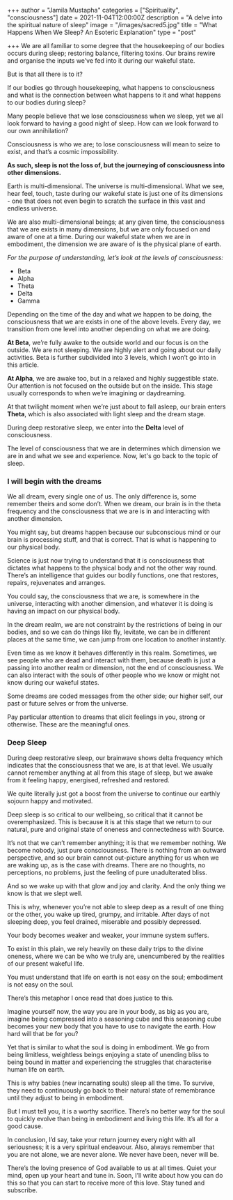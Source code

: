 +++
author = "Jamila Mustapha"
categories = ["Spirituality", "consciousness"]
date = 2021-11-04T12:00:00Z
description = "A delve into the spiritual nature of sleep"
image = "/images/sacred5.jpg"
title = "What Happens When We Sleep? An Esoteric Explanation"
type = "post"

+++
We are all familiar to some degree that the housekeeping of our bodies occurs during sleep; restoring balance, filtering toxins. Our brains rewire and organise the inputs we’ve fed into it during our wakeful state.

But is that all there is to it?

If our bodies go through housekeeping, what happens to consciousness and what is the connection between what happens to it and what happens to our bodies during sleep?

Many people believe that we lose consciousness when we sleep, yet we all look forward to having a good night of sleep. How can we look forward to our own annihilation?

Consciousness is who we are; to lose consciousness will mean to seize to exist, and that’s a cosmic impossibility.

**As such, sleep is not the loss of, but the journeying of consciousness into other dimensions.**

Earth is multi-dimensional. The universe is multi-dimensional. What we see, hear feel, touch, taste during our wakeful state is just one of its dimensions - one that does not even begin to scratch the surface in this vast and endless universe.

We are also multi-dimensional beings; at any given time, the consciousness that we are exists in many dimensions, but we are only focused on and aware of one at a time. During our wakeful state when we are in embodiment, the dimension we are aware of is the physical plane of earth.

_For the purpose of understanding, let’s look at the levels of consciousness:_

* Beta
* Alpha
* Theta
* Delta
* Gamma

Depending on the time of the day and what we happen to be doing, the consciousness that we are exists in one of the above levels. Every day, we transition from one level into another depending on what we are doing.

**At Beta**, we’re fully awake to the outside world and our focus is on the outside. We are not sleeping. We are highly alert and going about our daily activities. Beta is further subdivided into 3 levels, which I won’t go into in this article.

**At Alpha**, we are awake too, but in a relaxed and highly suggestible state. Our attention is not focused on the outside but on the inside. This stage usually corresponds to when we’re imagining or daydreaming.

At that twilight moment when we’re just about to fall asleep, our brain enters **Theta**, which is also associated with light sleep and the dream stage.

During deep restorative sleep, we enter into the **Delta** level of consciousness.

The level of consciousness that we are in determines which dimension we are in and what we see and experience. Now, let's go back to the topic of sleep.

### I will begin with the dreams

We all dream, every single one of us. The only difference is, some remember theirs and some don’t. When we dream, our brain is in the theta frequency and the consciousness that we are is in and interacting with another dimension.

You might say, but dreams happen because our subconscious mind or our brain is processing stuff, and that is correct. That is what is happening to our physical body.

Science is just now trying to understand that it is consciousness that dictates what happens to the physical body and not the other way round. There’s an intelligence that guides our bodily functions, one that restores, repairs, rejuvenates and arranges.

You could say, the consciousness that we are, is somewhere in the universe, interacting with another dimension, and whatever it is doing is having an impact on our physical body.

In the dream realm, we are not constraint by the restrictions of being in our bodies, and so we can do things like fly, levitate, we can be in different places at the same time, we can jump from one location to another instantly.

Even time as we know it behaves differently in this realm. Sometimes, we see people who are dead and interact with them, because death is just a passing into another realm or dimension, not the end of consciousness. We can also interact with the souls of other people who we know or might not know during our wakeful states.

Some dreams are coded messages from the other side; our higher self, our past or future selves or from the universe.

Pay particular attention to dreams that elicit feelings in you, strong or otherwise. These are the meaningful ones.

### Deep Sleep

During deep restorative sleep, our brainwave shows delta frequency which indicates that the consciousness that we are, is at that level. We usually cannot remember anything at all from this stage of sleep, but we awake from it feeling happy, energised, refreshed and restored.

We quite literally just got a boost from the universe to continue our earthly sojourn happy and motivated.

Deep sleep is so critical to our wellbeing, so critical that it cannot be overemphasized. This is because it is at this stage that we return to our natural, pure and original state of oneness and connectedness with Source.

It’s not that we can’t remember anything; it is that we remember nothing. We become nobody, just pure consciousness. There is nothing from an outward perspective, and so our brain cannot out-picture anything for us when we are waking up, as is the case with dreams. There are no thoughts, no perceptions, no problems, just the feeling of pure unadulterated bliss.

And so we wake up with that glow and joy and clarity. And the only thing we know is that we slept well.

This is why, whenever you’re not able to sleep deep as a result of one thing or the other, you wake up tired, grumpy, and irritable. After days of not sleeping deep, you feel drained, miserable and possibly depressed.

Your body becomes weaker and weaker, your immune system suffers.

To exist in this plain, we rely heavily on these daily trips to the divine oneness, where we can be who we truly are, unencumbered by the realities of our present wakeful life.

You must understand that life on earth is not easy on the soul; embodiment is not easy on the soul.

There’s this metaphor I once read that does justice to this.

Imagine yourself now, the way you are in your body, as big as you are, imagine being compressed into a seasoning cube and this seasoning cube becomes your new body that you have to use to navigate the earth. How hard will that be for you?

Yet that is similar to what the soul is doing in embodiment. We go from being limitless, weightless beings enjoying a state of unending bliss to being bound in matter and experiencing the struggles that characterise human life on earth.

This is why babies (new incarnating souls) sleep all the time. To survive, they need to continuously go back to their natural state of remembrance until they adjust to being in embodiment.

But I must tell you, it is a worthy sacrifice. There’s no better way for the soul to quickly evolve than being in embodiment and living this life. It’s all for a good cause.

In conclusion, I’d say, take your return journey every night with all seriousness; it is a very spiritual endeavour. Also, always remember that you are not alone, we are never alone. We never have been, never will be.

There’s the loving presence of God available to us at all times. Quiet your mind, open up your heart and tune in. Soon, I’ll write about how you can do this so that you can start to receive more of this love. Stay tuned and subscribe.